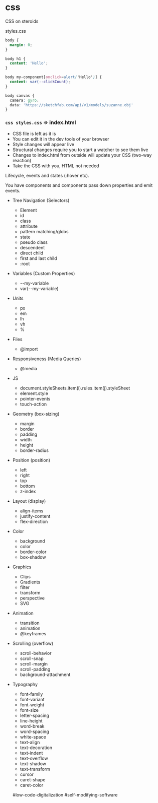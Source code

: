 # css
CSS on steroids

styles.css
```css
body {
  margin: 0;
}

body h1 {
  content: 'Hello';
}

body my-component[onclick=alert('Hello')] {
  content: var(--clickCount);
}

body canvas {
  camera: gyro;
  data: 'https://sketchfab.com/api/v1/models/suzanne.obj'
}
```

### `css styles.css` => index.html
- CSS file is left as it is
- You can edit it in the dev tools of your browser
- Style changes will appear live
- Structural changes require you to start a watcher to see them live
- Changes to index.html from outside will update your CSS (two-way reaction)
- Take the CSS with you, HTML not needed

Lifecycle, events and states (:hover etc).

You have components and components pass down properties and emit events.

- Tree Navigation (Selectors)
  - Element
  - id
  - class
  - attribute
  - pattern matching/globs
  - state
  - pseudo class
  - descendent
  - direct child
  - first and last child
  - :root
- Variables (Custom Properties)
  - --my-variable
  - var(--my-variable)
- Units
  - px
  - em
  - lh
  - vh
  - %
- Files
  - @import
- Responsiveness (Media Queries)
  - @media
- JS
  - document.styleSheets.item(i).rules.item(j).styleSheet
  - element.style
  - pointer-events
  - touch-action
- Geometry (box-sizing)
  - margin
  - border
  - padding
  - width
  - height
  - border-radius
- Position (position)
  - left
  - right
  - top
  - bottom
  - z-index
- Layout (display)
  - align-items
  - justify-content
  - flex-direction
- Color
  - background
  - color
  - border-color
  - box-shadow
- Graphics
  - Clips
  - Gradients
  - filter
  - transform
  - perspective
  - SVG
- Animation
  - transition
  - animation
  - @keyframes
- Scrolling (overflow)
  - scroll-behavior
  - scroll-snap
  - scroll-margin
  - scroll-padding
  - background-attachment
- Typography
  - font-family
  - font-variant
  - font-weight
  - font-size
  - letter-spacing
  - line-height
  - word-break
  - word-spacing
  - white-space
  - text-align
  - text-decoration
  - text-indent
  - text-overflow
  - text-shadow
  - text-transform
  - cursor
  - caret-shape
  - caret-color
  
  #low-code-digitalization #self-modifying-software
